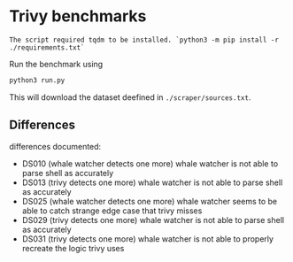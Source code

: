 # Trivy benchmarks

    The script required tqdm to be installed. `python3 -m pip install -r ./requirements.txt`

Run the benchmark using 
```sh
python3 run.py
```

This will download the dataset deefined in `./scraper/sources.txt`.

## Differences

differences documented:

- DS010 (whale watcher detects one more) whale watcher is not able to parse shell as accurately
- DS013 (trivy detects one more) whale watcher is not able to parse shell as accurately
- DS025 (whale watcher detects one more) whale watcher seems to be able to catch strange edge case that trivy misses
- DS029 (trivy detects one more) whale watcher is not able to parse shell as accurately
- DS031 (trivy detects one more) whale watcher is not able to properly recreate the logic trivy uses
